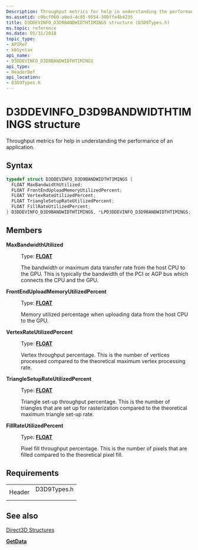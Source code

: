 ```yaml
---
Description: Throughput metrics for help in understanding the performance of an application.
ms.assetid: c0bcf060-a0ed-4c85-9554-398ffe4b4235
title: D3DDEVINFO_D3D9BANDWIDTHTIMINGS structure (D3D9Types.h)
ms.topic: reference
ms.date: 05/31/2018
topic_type:
- APIRef
- kbSyntax
api_name:
- D3DDEVINFO_D3D9BANDWIDTHTIMINGS
api_type:
- HeaderDef
api_location:
- D3D9Types.h
---
```


# D3DDEVINFO\_D3D9BANDWIDTHTIMINGS structure

Throughput metrics for help in understanding the performance of an application.

## Syntax


```C++
typedef struct D3DDEVINFO_D3D9BANDWIDTHTIMINGS {
  FLOAT MaxBandwidthUtilized;
  FLOAT FrontEndUploadMemoryUtilizedPercent;
  FLOAT VertexRateUtilizedPercent;
  FLOAT TriangleSetupRateUtilizedPercent;
  FLOAT FillRateUtilizedPercent;
} D3DDEVINFO_D3D9BANDWIDTHTIMINGS, *LPD3DDEVINFO_D3D9BANDWIDTHTIMINGS;
```



## Members

<dl> <dt>

**MaxBandwidthUtilized**
</dt> <dd>

Type: **[**FLOAT**](../winprog/windows-data-types.md)**

</dd> <dd>

The bandwidth or maximum data transfer rate from the host CPU to the GPU. This is typically the bandwidth of the PCI or AGP bus which connects the CPU and the GPU.

</dd> <dt>

**FrontEndUploadMemoryUtilizedPercent**
</dt> <dd>

Type: **[**FLOAT**](../winprog/windows-data-types.md)**

</dd> <dd>

Memory utilized percentage when uploading data from the host CPU to the GPU.

</dd> <dt>

**VertexRateUtilizedPercent**
</dt> <dd>

Type: **[**FLOAT**](../winprog/windows-data-types.md)**

</dd> <dd>

Vertex throughput percentage. This is the number of vertices processed compared to the theoretical maximum vertex processing rate.

</dd> <dt>

**TriangleSetupRateUtilizedPercent**
</dt> <dd>

Type: **[**FLOAT**](../winprog/windows-data-types.md)**

</dd> <dd>

Triangle set-up throughput percentage. This is the number of triangles that are set up for rasterization compared to the theoretical maximum triangle set-up rate.

</dd> <dt>

**FillRateUtilizedPercent**
</dt> <dd>

Type: **[**FLOAT**](../winprog/windows-data-types.md)**

</dd> <dd>

Pixel fill throughput percentage. This is the number of pixels that are filled compared to the theoretical pixel fill.

</dd> </dl>

## Requirements



|                   |                                                                                        |
|-------------------|----------------------------------------------------------------------------------------|
| Header<br/> | <dl> <dt>D3D9Types.h</dt> </dl> |



## See also

<dl> <dt>

[Direct3D Structures](dx9-graphics-reference-d3d-structures.md)
</dt> <dt>

[**GetData**](/windows/win32/api/d3d9helper/nf-d3d9helper-idirect3dquery9-getdata)
</dt> </dl>

 

 